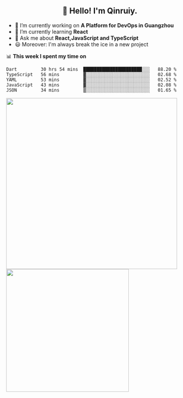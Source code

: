 <h2 align="center">👋 Hello! I'm Qinruiy.</h2>


- 🔭 I’m currently working on **A Platform for DevOps in Guangzhou**
- 🌱 I’m currently learning **React**
- 💬 Ask me about **React,JavaScript and TypeScript**
- 😃 Moreover: I'm always break the ice in a new project

📊 **This week I spent my time on**

<!--START_SECTION:waka-->
```text
Dart         30 hrs 54 mins  ██████████████████████░░░   88.20 % 
TypeScript   56 mins         ▓░░░░░░░░░░░░░░░░░░░░░░░░   02.68 % 
YAML         53 mins         ▓░░░░░░░░░░░░░░░░░░░░░░░░   02.52 % 
JavaScript   43 mins         ▓░░░░░░░░░░░░░░░░░░░░░░░░   02.08 % 
JSON         34 mins         ▒░░░░░░░░░░░░░░░░░░░░░░░░   01.65 % 
```
<!--END_SECTION:waka-->

<p>
<img align="left" width="460" src="https://github-readme-stats.vercel.app/api?username=Qinruiy&custom_title=Qrinruiy's Github Stats&theme=graywhite&hide_border=true"/> <img align="left" width="330" src="https://github-readme-stats.vercel.app/api/top-langs/?username=Qinruiy&layout=compact&theme=graywhite&hide_border=true"/>
</p>
